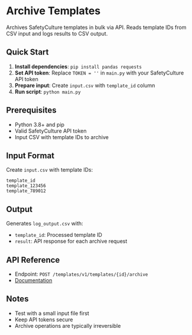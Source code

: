 # Archive Templates

Archives SafetyCulture templates in bulk via API. Reads template IDs from CSV input and logs results to CSV output.

## Quick Start

1. **Install dependencies**: `pip install pandas requests`
2. **Set API token**: Replace `TOKEN = ''` in `main.py` with your SafetyCulture API token
3. **Prepare input**: Create `input.csv` with `template_id` column
4. **Run script**: `python main.py`

## Prerequisites

- Python 3.8+ and pip
- Valid SafetyCulture API token
- Input CSV with template IDs to archive

## Input Format

Create `input.csv` with template IDs:
```csv
template_id
template_123456
template_789012
```

## Output

Generates `log_output.csv` with:
- `template_id`: Processed template ID
- `result`: API response for each archive request

## API Reference

- Endpoint: `POST /templates/v1/templates/{id}/archive`
- [Documentation](https://developer.safetyculture.com/reference/templatesservice_archivetemplate)

## Notes

- Test with a small input file first
- Keep API tokens secure
- Archive operations are typically irreversible